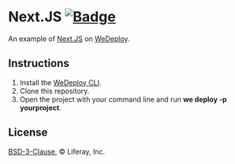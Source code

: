 # Next.JS [![Badge](https://img.shields.io/badge/built%20with-wedeploy-00d46a.svg?style=flat)](http://wedeploy.com)

An example of [Next.JS](https://github.com/zeit/next.js/) on [WeDeploy](https://wedeploy.com/).

## Instructions

1. Install the [WeDeploy CLI](https://wedeploy.com/docs/intro/using-the-command-line/).
2. Clone this repository.
3. Open the project with your command line and run **we deploy -p yourproject**.

## License

[BSD-3-Clause](./LICENSE.md), © Liferay, Inc.
